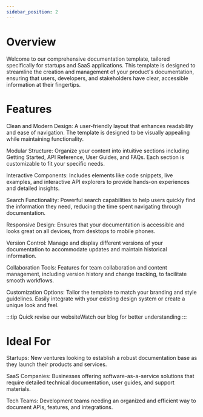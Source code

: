 ```yaml
---
sidebar_position: 2
---
```


# Overview
Welcome to our comprehensive documentation template, tailored specifically for startups and SaaS applications. This template is designed to streamline the creation and management of your product's documentation, ensuring that users, developers, and stakeholders have clear, accessible information at their fingertips.

# Features 
<span classNAme=""></span>
Clean and Modern Design: A user-friendly layout that enhances readability and ease of navigation. The template is designed to be visually appealing while maintaining functionality.

Modular Structure: Organize your content into intuitive sections including Getting Started, API Reference, User Guides, and FAQs. Each section is customizable to fit your specific needs.

Interactive Components: Includes elements like code snippets, live examples, and interactive API explorers to provide hands-on experiences and detailed insights.

Search Functionality: Powerful search capabilities to help users quickly find the information they need, reducing the time spent navigating through documentation.

Responsive Design: Ensures that your documentation is accessible and looks great on all devices, from desktops to mobile phones.

Version Control: Manage and display different versions of your documentation to accommodate updates and maintain historical information.

Collaboration Tools: Features for team collaboration and content management, including version history and change tracking, to facilitate smooth workflows.

Customization Options: Tailor the template to match your branding and style guidelines. Easily integrate with your existing design system or create a unique look and feel.

:::tip
Quick revise our website<span className="good-first-issue-badge">Watch our blog</span> for better understanding
:::


# Ideal For
Startups: New ventures looking to establish a robust documentation base as they launch their products and services.

SaaS Companies: Businesses offering software-as-a-service solutions that require detailed technical documentation, user guides, and support materials.

Tech Teams: Development teams needing an organized and efficient way to document APIs, features, and integrations.